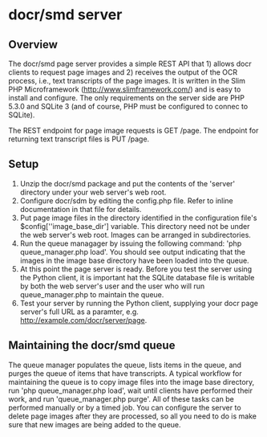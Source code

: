 # docr/smd server

## Overview

The docr/smd page server provides a simple REST API that 1) allows docr clients to request page images and 2) receives the output of the OCR process, i.e., text transcripts of the page images. It is written in the Slim PHP Microframework (http://www.slimframework.com/) and is easy to install and configure. The only requirements on the server side are PHP 5.3.0 and SQLite 3 (and of course, PHP must be configured to connec to SQLite).

The REST endpoint for page image requests is GET /page. The endpoint for returning text transcript files is PUT /page.

## Setup

1. Unzip the docr/smd package and put the contents of the 'server' directory under your web server's web root.
2. Configure docr/sdm by editing the config.php file. Refer to inline documentation in that file for details.
3. Put page image files in the directory identified in the configuration file's $config[''image_base_dir'] variable. This directory need not be under the web server's web root. Images can be arranged in subdirectories.
4. Run the queue managager by issuing the following command: 'php queue_manager.php load'. You should see output indicating that the images in the image base directory have been loaded into the queue.
5. At this point the page server is ready. Before you test the server using the Python client, it is important hat the SQLite database file is writable by both the web server's user and the user who will run queue_manager.php to maintain the queue.
6. Test your server by running the Python client, supplying your docr page server's full URL as a paramter, e.g. http://example.com/docr/server/page.

## Maintaining the docr/smd queue

The queue manager populates the queue, lists items in the queue, and purges the queue of items that have transcripts. A typical workflow for maintaining the queue is to copy image files into the image base directory, run 'php queue_manager.php load', wait until clients have performed their work, and run 'queue_manager.php purge'. All of these tasks can be performed manually or by a timed job. You can configure the server to delete page images after they are processed, so all you need to do is make sure that new images are being added to the queue.



